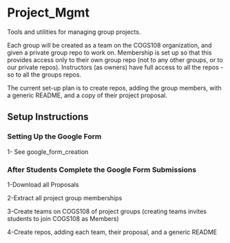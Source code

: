 # Project_Mgmt

Tools and utilities for managing group projects.

Each group will be created as a team on the COGS108 organization, and given a private group repo to work on. Membership is set up so that this provides access only to their own group repo (not to any other groups, or to our private repos). Instructors (as owners) have full access to all the repos - so to all the groups repos. 

The current set-up plan is to create repos, adding the group members, with a generic README, and a copy of their project proposal. 

## Setup Instructions

### Setting Up the Google Form

1- See google_form_creation

### After Students Complete the Google Form Submissions

1-Download all Proposals

2-Extract all project group memberships

3-Create teams on COGS108 of project groups (creating teams invites students to join COGS108 as Members)

4-Create repos, adding each team, their proposal, and a generic README
